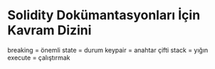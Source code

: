 Solidity Dokümantasyonları İçin Kavram Dizini
==============================================

breaking = önemli
state = durum
keypair = anahtar çifti
stack = yığın
execute = çalıştırmak
